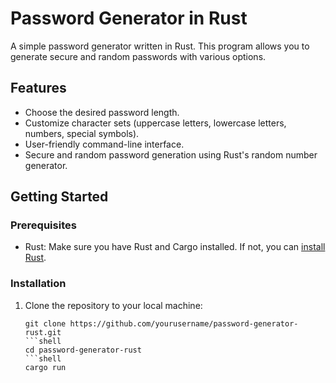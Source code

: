# Password Generator in Rust

A simple password generator written in Rust. This program allows you to generate secure and random passwords with various options.

## Features

- Choose the desired password length.
- Customize character sets (uppercase letters, lowercase letters, numbers, special symbols).
- User-friendly command-line interface.
- Secure and random password generation using Rust's random number generator.

## Getting Started

### Prerequisites

- Rust: Make sure you have Rust and Cargo installed. If not, you can [install Rust](https://www.rust-lang.org/learn/get-started).

### Installation

1. Clone the repository to your local machine:

   ```shell
   git clone https://github.com/yourusername/password-generator-rust.git
   ```shell
   cd password-generator-rust
   ```shell
   cargo run
